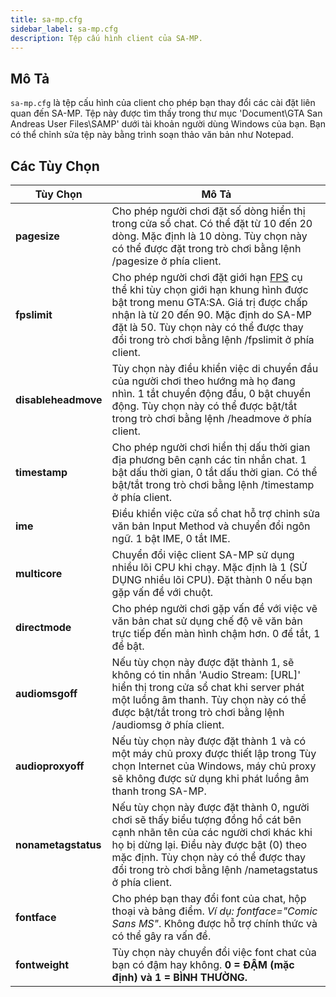 ```yaml
---
title: sa-mp.cfg
sidebar_label: sa-mp.cfg
description: Tệp cấu hình client của SA-MP.
---
```


## Mô Tả

`sa-mp.cfg` là tệp cấu hình của client cho phép bạn thay đổi các cài đặt liên quan đến SA-MP. Tệp này được tìm thấy trong thư mục 'Document\\GTA San Andreas User Files\\SAMP' dưới tài khoản người dùng Windows của bạn. Bạn có thể chỉnh sửa tệp này bằng trình soạn thảo văn bản như Notepad.

## Các Tùy Chọn

| Tùy Chọn            | Mô Tả                                                                                                                                                                                                                                                                                                         |
| ------------------- | ------------------------------------------------------------------------------------------------------------------------------------------------------------------------------------------------------------------------------------------------------------------------------------------------------------- |
| **pagesize**        | Cho phép người chơi đặt số dòng hiển thị trong cửa sổ chat. Có thể đặt từ 10 đến 20 dòng. Mặc định là 10 dòng. Tùy chọn này có thể được đặt trong trò chơi bằng lệnh /pagesize ở phía client.                                                                                                                 |
| **fpslimit**        | Cho phép người chơi đặt giới hạn [FPS](https://en.wikipedia.org/wiki/Frame_rate) cụ thể khi tùy chọn giới hạn khung hình được bật trong menu GTA:SA. Giá trị được chấp nhận là từ 20 đến 90. Mặc định do SA-MP đặt là 50. Tùy chọn này có thể được thay đổi trong trò chơi bằng lệnh /fpslimit ở phía client. |
| **disableheadmove** | Tùy chọn này điều khiển việc di chuyển đầu của người chơi theo hướng mà họ đang nhìn. 1 tắt chuyển động đầu, 0 bật chuyển động. Tùy chọn này có thể được bật/tắt trong trò chơi bằng lệnh /headmove ở phía client.                                                                                            |
| **timestamp**       | Cho phép người chơi hiển thị dấu thời gian địa phương bên cạnh các tin nhắn chat. 1 bật dấu thời gian, 0 tắt dấu thời gian. Có thể bật/tắt trong trò chơi bằng lệnh /timestamp ở phía client.                                                                                                                 |
| **ime**             | Điều khiển việc cửa sổ chat hỗ trợ chỉnh sửa văn bản Input Method và chuyển đổi ngôn ngữ. 1 bật IME, 0 tắt IME.                                                                                                                                                                                               |
| **multicore**       | Chuyển đổi việc client SA-MP sử dụng nhiều lõi CPU khi chạy. Mặc định là 1 (SỬ DỤNG nhiều lõi CPU). Đặt thành 0 nếu bạn gặp vấn đề với chuột.                                                                                                                                                                 |
| **directmode**      | Cho phép người chơi gặp vấn đề với việc vẽ văn bản chat sử dụng chế độ vẽ văn bản trực tiếp đến màn hình chậm hơn. 0 để tắt, 1 để bật.                                                                                                                                                                        |
| **audiomsgoff**     | Nếu tùy chọn này được đặt thành 1, sẽ không có tin nhắn 'Audio Stream: \[URL\]' hiển thị trong cửa sổ chat khi server phát một luồng âm thanh. Tùy chọn này có thể được bật/tắt trong trò chơi bằng lệnh /audiomsg ở phía client.                                                                             |
| **audioproxyoff**   | Nếu tùy chọn này được đặt thành 1 và có một máy chủ proxy được thiết lập trong Tùy chọn Internet của Windows, máy chủ proxy sẽ không được sử dụng khi phát luồng âm thanh trong SA-MP.                                                                                                                        |
| **nonametagstatus** | Nếu tùy chọn này được đặt thành 0, người chơi sẽ thấy biểu tượng đồng hồ cát bên cạnh nhãn tên của các người chơi khác khi họ bị dừng lại. Điều này được bật (0) theo mặc định. Tùy chọn này có thể được thay đổi trong trò chơi bằng lệnh /nametagstatus ở phía client.                                      |
| **fontface**        | Cho phép bạn thay đổi font của chat, hộp thoại và bảng điểm. _Ví dụ: fontface="Comic Sans MS"_. Không được hỗ trợ chính thức và có thể gây ra vấn đề.                                                                                                                                                         |
| **fontweight**      | Tùy chọn này chuyển đổi việc font chat của bạn có đậm hay không. **0 = ĐẬM (mặc định) và 1 = BÌNH THƯỜNG.**                                                                                                                                                                                                   |
